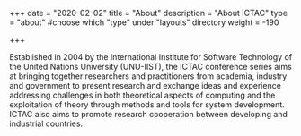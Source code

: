 +++
date = "2020-02-02"
title = "About"
description = "About ICTAC"
type = "about"  #choose which "type" under "layouts" directory
weight = -190

+++

Established in 2004 by the International Institute for Software
Technology of the United Nations University (UNU-IIST), the ICTAC
conference series aims at bringing together researchers and
practitioners from academia, industry and government to present
research and exchange ideas and experience addressing challenges in
both theoretical aspects of computing and the exploitation of theory
through methods and tools for system development. ICTAC also aims to
promote research cooperation between developing and industrial
countries.






